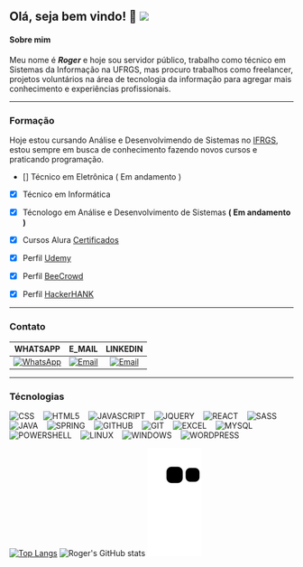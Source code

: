 ## Olá, seja bem vindo! :wave: ![](https://komarev.com/ghpvc/?username=ROGER-UFRGS&label=VISITANTE)

  
  #### Sobre mim
  Meu nome é **_Roger_** e hoje sou servidor público, trabalho como técnico em Sistemas da Informação na UFRGS, 
  mas procuro trabalhos como freelancer, projetos voluntários na área de tecnologia da informação para agregar mais
  conhecimento e experiências profissionais.
  
  ---
 
  ### Formação
 
  Hoje estou cursando Análise e Desenvolvimendo de Sistemas no [IFRGS](https://ifrs.edu.br/restinga/), estou sempre em busca de conhecimento
  fazendo novos cursos e praticando programação.
  
  - [] Técnico em Eletrônica ( Em andamento )
  - [x] Técnico em Informática 
  - [X] Técnologo em Análise e Desenvolvimento de Sistemas **( Em andamento )**
  - [x] Cursos Alura [Certificados](https://cursos.alura.com.br/user/rogermoraes/fullCertificate/8afe7323856249c73fe99086157110e2) 
  - [X] Perfil [Udemy](https://www.udemy.com/user/roger-moraes-de-moura/) 
  - [x] Perfil [BeeCrowd](https://www.beecrowd.com.br/judge/pt/profile/287838)
  - [x] Perfil [HackerHANK](https://www.hackerrank.com/rogermoraes2016) 
  
  
  ---
  
  ### Contato
  
  WHATSAPP | E_MAIL | LINKEDIN
  :---: | :---: | :---: 
<a href="https://wa.link/3co9ze"><img src="https://icongr.am/simple/whatsapp.svg?size=48&color=colored=false" alt="WhatsApp"/></a>|<a href="mailto:roger.moura@ufrgs.br?subject=Contato via GitHub"><img src="https://icongr.am/entypo/email.svg?size=48&color=colored=false" alt="Email" /></a>|<a href="https://www.linkedin.com/in/rogermoraesdemoura/"><img src="https://icongr.am/entypo/linkedin.svg?size=48&color=colored=false" alt="Email" /></a>


  ---
  
  ### Técnologias
  
  
  <img src="https://icongr.am/devicon/css3-plain.svg?size=32&color=currentColor" title="CSS" />&nbsp;&nbsp;&nbsp;
  <img src="https://icongr.am/devicon/html5-plain.svg?size=32&color=currentColor" title="HTML5" />&nbsp;&nbsp;&nbsp;
  <img src="https://icongr.am/simple/javascript.svg?size=32&color=colored=false" title="JAVASCRIPT" />&nbsp;&nbsp;&nbsp;
  <img src="https://icongr.am/simple/jquery.svg?size=32&color=colored=false" title="JQUERY"/>&nbsp;&nbsp;&nbsp;
  <img src="https://icongr.am/simple/react.svg?size=32&color=colored=false" title="REACT" />&nbsp;&nbsp;&nbsp;
  <img src="https://icongr.am/simple/sass.svg?size=32&color=colored=false" title="SASS"/>&nbsp;&nbsp;&nbsp;
  <img src="https://icongr.am/simple/java.svg?size=32&color=colored=false" title="JAVA"/>&nbsp;&nbsp;&nbsp;
  <img src="https://icongr.am/simple/spring.svg?size=32&color=colored=false" title="SPRING"/>&nbsp;&nbsp;&nbsp;
  <img src="https://icongr.am/simple/github.svg?size=32&color=colored=false" title="GITHUB"/>&nbsp;&nbsp;&nbsp;
  <img src="https://icongr.am/simple/git.svg?size=32&color=colored=false" title="GIT"/>&nbsp;&nbsp;&nbsp;
  <img src="https://icongr.am/simple/microsoftexcel.svg?size=32&color=colored=false" title="EXCEL"/>&nbsp;&nbsp;&nbsp;
  <img src="https://icongr.am/simple/mysql.svg?size=32&color=colored=false" title="MYSQL"/>&nbsp;&nbsp;&nbsp;
  <img src="https://icongr.am/simple/powershell.svg?size=32&color=colored=false" title="POWERSHELL"/>&nbsp;&nbsp;&nbsp;
  <img src="https://icongr.am/simple/linux.svg?size=32&color=colored=false" title="LINUX"/>&nbsp;&nbsp;&nbsp;
  <img src="https://icongr.am/simple/windows.svg?size=32&color=colored=false" title="WINDOWS"/>&nbsp;&nbsp;&nbsp;
  <img src="https://icongr.am/simple/wordpress.svg?size=32&color=colored=false" title="WORDPRESS"/>&nbsp;&nbsp;&nbsp;
  

  
  [![Top Langs](https://github-readme-stats.vercel.app/api/top-langs/?username=ROGER-UFRGS&show_icons=true&theme=transparent)](https://github.com/ROGER-UFRGS/github-readme-stats)
 ![Roger's GitHub stats](https://github-readme-stats.vercel.app/api?username=ROGER-UFRGS&count_private=true)
  ![snake gif](https://github.com/ROGER-UFRGS/ROGER-UFRGS/blob/output/github-contribution-grid-snake.svg)

